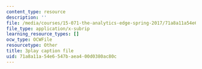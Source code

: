 ```yaml
---
content_type: resource
description: ''
file: /media/courses/15-071-the-analytics-edge-spring-2017/71a8a11a54e6547baea400d0380ac80c_ByiCbXfwGbc.vtt
file_type: application/x-subrip
learning_resource_types: []
ocw_type: OCWFile
resourcetype: Other
title: 3play caption file
uid: 71a8a11a-54e6-547b-aea4-00d0380ac80c
---
```

